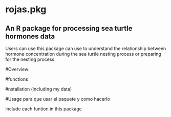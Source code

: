 # rojas.pkg

## An R package for processing sea turtle hormones data

Users can use this package can use to understand the relationship between hormone concentration during the sea turtle nesting process or preparing for the nesting process.

#Overview:

#functions

#nstallation (including my data)


#Usage para que usar el paquete y como hacerlo

include each funtion in this package